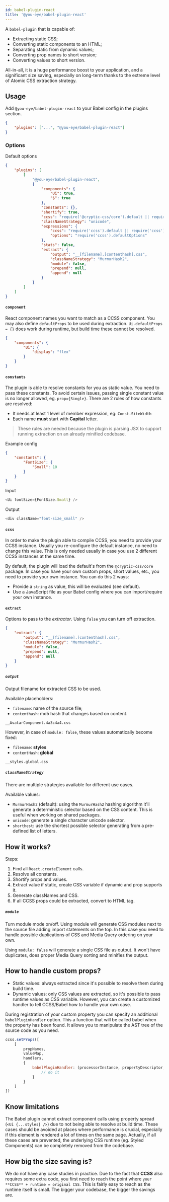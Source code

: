 ```yaml
---
id: babel-plugin-react
title: '@you-eye/babel-plugin-react'
---
```


A `babel-plugin` that is capable of:

-   Extracting static CSS;
-   Converting static components to an HTML;
-   Separating static from dynamic values;
-   Converting prop names to short version;
-   Converting values to short version.

All-in-all, it is a huge performance boost to your application, and a significant size saving, especially on long-term
thanks to the extreme level of Atomic CSS extraction strategy.

## Usage

Add `@you-eye/babel-plugin-react` to your Babel config in the plugins section.

```json
{
    "plugins": ["...", "@you-eye/babel-plugin-react"]
}
```

### Options

Default options

```json
{
    "plugins": [
        [
            "@you-eye/babel-plugin-react",
            {
                "components": {
                    "Ui": true,
                    "$": true
                },
                "constants": {},
                "shortify": true,
                "ccss": "require('@cryptic-css/core').default || require('@cryptic-css/core')",
                "classNameStrategy": "unicode",
                "expressions": {
                    "ccss": "require('ccss').default || require('ccss')",
                    "options": "require('ccss').defaultOptions"
                },
                "stats": false,
                "extract": {
                    "output": "__[filename].[contenthash].css",
                    "classNameStrategy": "MurmurHash2",
                    "module": false,
                    "prepend": null,
                    "append": null
                }
            }
        ]
    ]
}
```

#### `component`

React component names you want to match as a CCSS component. You may also define `defaultProps` to be used during
extraction. `Ui.defaultProps = {}` does work during runtime, but build time these cannot be resolved.

```json
{
    "components": {
        "Ui": {
            "display": "flex"
        }
    }
}
```

#### `constants`

The plugin is able to resolve constants for you as static value. You need to pass these constants. To avoid certain
issues, passing single constant value is no longer allowed, eg. `prop={Single}`. There are 2 rules of how constants are
resolved:

-   It needs at least 1 level of member expression, eg: `Const.SiteWidth`
-   Each name **must** start with **Capital** letter.

> These rules are needed because the plugin is parsing JSX to support running extraction on an already minified
> codebase.

Example config

```json
{
    "constants": {
        "FontSize": {
            "Small": 10
        }
    }
}
```

Input

```js
<Ui fontSize={FontSize.Small} />
```

Output

```js
<div className="font-size_small" />
```

#### `ccss`

In order to make the plugin able to compile CCSS, you need to provide your CCSS instance. Usually you re-configure the
default instance, no need to change this value. This is only needed usually in case you use 2 different CCSS instances
at the same time.

By default, the plugin will load the default's from the `@cryptic-css/core` package. In case you have your own custom
props, short values, etc., you need to provide your own instance. You can do this 2 ways:

-   Provide a `string` as value, this will be evaluated (see default).
-   Use a JavaScript file as your Babel config where you can import/require your own instance.

#### `extract`

Options to pass to the _extractor_. Using `false` you can turn off extraction.

```json
{
    "extract": {
        "output": "__[filename].[contenthash].css",
        "classNameStrategy": "MurmurHash2",
        "module": false,
        "prepend": null,
        "append": null
    }
}
```

##### `output`

Output filename for extracted CSS to be used.

Available placeholders:

-   `filename`: name of the source file;
-   `contenthash`: md5 hash that changes based on content.

```
__AvatarComponent.4a3c4a4.css
```

However, in case of `module: false`, these values automatically become fixed:

-   `filename`: **styles**
-   `contentHash`: **global**

```
__styles.global.css
```

##### `classNameStrategy`

There are multiple strategies available for different use cases.

Available values:

-   `MurmurHash2` (default): using the `MurmurHash2` hashing algorithm it'll generate a deterministic selector based on
    the CSS content. This is useful when working on shared packages.
-   `unicode`: generate a single character unicode selector.
-   `shorthest`: use the shortest possible selector generating from a pre-defined list of letters.

## How it works?

Steps:

1. Find all `React.createElement` calls.
1. Resolve all constants.
1. Shortify props and values.
1. Extract value if static, create CSS variable if dynamic and prop supports it.
1. Generate classNames and CSS.
1. If all CCSS props could be extracted, convert to HTML tag.

##### `module`

Turn module mode on/off. Using module will generate CSS modules next to the source file adding import statements on the
top. In this case you need to handle possible duplications of CSS and Media Query ordering on your own.

Using `module: false` will generate a single CSS file as output. It won't have duplicates, does proper Media Query
sorting and minifies the output.

## How to handle custom props?

-   Static values: always extracted since it's possible to resolve them during build time.
-   Dynamic values: only CSS values are extracted, so it's possible to pass runtime values as CSS variable. However, you
    can create a customized handler to tell CCSS/Babel how to handle your own case.

During registration of your custom property you can specify an additional `babelPluginHandler` option. This a function
that will be called babel when the property has been found. It allows you to manipulate the AST tree of the source code
as you need.

```js
ccss.setProps([
    [
        propNames,
        valueMap,
        handlers,
        {
            babelPluginHandler: (processorInstance, propertyDescriptor, babelASTPath, extractorInstance) => {
                // do it
            }
        }
    ]
])
```

## Know limitations

The Babel plugin cannot extract component calls using property spread (`<Ui {...styles} />`) due to not being able to
resolve at build time. These cases should be avoided at places where performance is crucial, especially if this element
is rendered a lot of times on the same page. Actually, if all these cases are prevented, the underlying CSS runtime (eg.
Styled Components) can be completely removed from the codebase.

## How big the size saving is?

We do not have any case studies in practice. Due to the fact that **CCSS** also requires some extra code, you first need
to reach the point where `your **CCSS** + runtime = original CSS`. This is fairly easy to reach as the runtime itself is
small. The bigger your codebase, the bigger the savings are.
